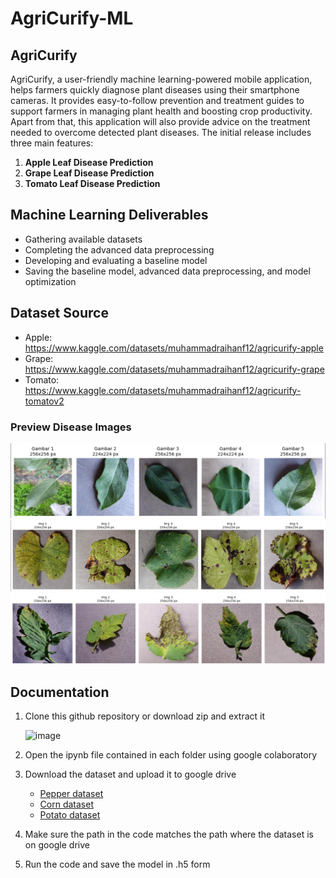 # AgriCurify-ML

## AgriCurify
AgriCurify, a user-friendly machine learning-powered mobile application, helps farmers quickly diagnose plant diseases using their smartphone cameras. It provides easy-to-follow prevention and treatment guides to support farmers in managing plant health and boosting crop productivity.
Apart from that, this application will also provide advice on the treatment needed to overcome detected plant diseases. The initial release includes three main features: 
1. **Apple Leaf Disease Prediction**
2. **Grape Leaf Disease Prediction**
3. **Tomato Leaf Disease Prediction**

## Machine Learning Deliverables
- Gathering available datasets  
- Completing the advanced data preprocessing  
- Developing and evaluating a baseline model  
- Saving the baseline model, advanced data preprocessing, and model optimization

## Dataset Source
- Apple: https://www.kaggle.com/datasets/muhammadraihanf12/agricurify-apple
- Grape: https://www.kaggle.com/datasets/muhammadraihanf12/agricurify-grape
- Tomato: https://www.kaggle.com/datasets/muhammadraihanf12/agricurify-tomatov2 

### Preview Disease Images
<img src="Apple_Preview.png" width="700">
<img src="Grape_Preview.png" width="700">
<img src="Tomato_Preview.png" width="700">

## Documentation
1. Clone this github repository or download zip and extract it 

    ![image](https://github.com/caricadeffa/ML_BotaniScan_C23-PS159/assets/96445426/174500af-5ae2-4c3a-b018-fb5d7f4e7439)

2. Open the ipynb file contained in each folder using google colaboratory
3. Download the dataset and upload it to google drive
   - [Pepper dataset](https://drive.google.com/file/d/1dl0G9o_2UmnSfPGeFLRQwvCwk0s8b4Xr/view?usp=drive_link)
   - [Corn dataset](https://drive.google.com/file/d/1sgbk9HDC3RrqRM16SL4GQ5QWuYWkR4pj/view?usp=drive_link)
   - [Potato dataset](https://drive.google.com/file/d/1DVLQOg8nvr5SnLAG6g7a2tL6jUBxXUlo/view?usp=drive_link)
5. Make sure the path in the code matches the path where the dataset is on google drive
6. Run the code and save the model in .h5 form
